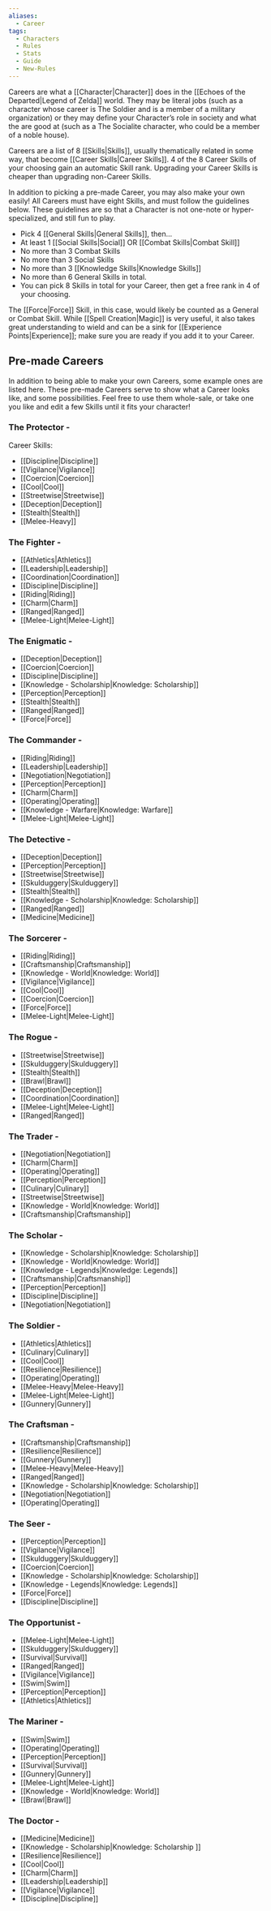 ```yaml
---
aliases:
  - Career
tags:
  - Characters
  - Rules
  - Stats
  - Guide
  - New-Rules
---
```

Careers are what a [[Character|Character]] does in the [[Echoes of the Departed|Legend of Zelda]] world. They may be literal jobs (such as a character whose career is The Soldier and is a member of a military organization) or they may define your Character’s role in society and what the are good at (such as a The Socialite character, who could be a member of a noble house).

Careers are a list of 8 [[Skills|Skills]], usually thematically related in some way, that become [[Career Skills|Career Skills]]. 4 of the 8 Career Skills of your choosing gain an automatic Skill rank. Upgrading your Career Skills is cheaper than upgrading non-Career Skills.

In addition to picking a pre-made Career, you may also make your own easily! All Careers must have eight Skills, and must follow the guidelines below. These guidelines are so that a Character is not one-note or hyper-specialized, and still fun to play.

- Pick 4 [[General Skills|General Skills]], then...
- At least 1 [[Social Skills|Social]] OR [[Combat Skills|Combat Skill]]
- No more than 3 Combat Skills
- No more than 3 Social Skills 
- No more than 3 [[Knowledge Skills|Knowledge Skills]]
- No more than 6 General Skills in total.
- You can pick 8 Skills in total for your Career, then get a free rank in 4 of your choosing.

The [[Force|Force]] Skill, in this case, would likely be counted as a General or Combat Skill. While [[Spell Creation|Magic]] is very useful, it also takes great understanding to wield and can be a sink for [[Experience Points|Experience]]; make sure you are ready if you add it to your Career.

## Pre-made Careers
In addition to being able to make your own Careers, some example ones are listed here. These pre-made Careers serve to show what a Career looks like, and some possibilities. Feel free to use them whole-sale, or take one you like and edit a few Skills until it fits your character!
### The Protector -
Career Skills:
- [[Discipline|Discipline]]
- [[Vigilance|Vigilance]]
- [[Coercion|Coercion]]
- [[Cool|Cool]]
- [[Streetwise|Streetwise]]
- [[Deception|Deception]]
- [[Stealth|Stealth]]
- [[Melee-Heavy]]
### The Fighter -
- [[Athletics|Athletics]]
- [[Leadership|Leadership]]
- [[Coordination|Coordination]]
- [[Discipline|Discipline]]
- [[Riding|Riding]]
- [[Charm|Charm]]
- [[Ranged|Ranged]]
- [[Melee-Light|Melee-Light]]
### The Enigmatic -
- [[Deception|Deception]]
- [[Coercion|Coercion]]
- [[Discipline|Discipline]]
- [[Knowledge - Scholarship|Knowledge: Scholarship]]
- [[Perception|Perception]]
- [[Stealth|Stealth]]
- [[Ranged|Ranged]]
- [[Force|Force]]
### The Commander -
- [[Riding|Riding]]
- [[Leadership|Leadership]]
- [[Negotiation|Negotiation]]
- [[Perception|Perception]]
- [[Charm|Charm]]
- [[Operating|Operating]]
- [[Knowledge - Warfare|Knowledge: Warfare]]
- [[Melee-Light|Melee-Light]]
### The Detective -
- [[Deception|Deception]]
- [[Perception|Perception]]
- [[Streetwise|Streetwise]]
- [[Skulduggery|Skulduggery]]
- [[Stealth|Stealth]]
- [[Knowledge - Scholarship|Knowledge: Scholarship]]
- [[Ranged|Ranged]]
- [[Medicine|Medicine]]
### The Sorcerer -
- [[Riding|Riding]]
- [[Craftsmanship|Craftsmanship]]
- [[Knowledge - World|Knowledge: World]]
- [[Vigilance|Vigilance]]
- [[Cool|Cool]]
- [[Coercion|Coercion]]
- [[Force|Force]]
- [[Melee-Light|Melee-Light]]
### The Rogue - 
- [[Streetwise|Streetwise]]
- [[Skulduggery|Skulduggery]]
- [[Stealth|Stealth]]
- [[Brawl|Brawl]]
- [[Deception|Deception]]
- [[Coordination|Coordination]]
- [[Melee-Light|Melee-Light]]
- [[Ranged|Ranged]]
### The Trader -
- [[Negotiation|Negotiation]]
- [[Charm|Charm]]
- [[Operating|Operating]]
- [[Perception|Perception]]
- [[Culinary|Culinary]]
- [[Streetwise|Streetwise]]
- [[Knowledge - World|Knowledge: World]]
- [[Craftsmanship|Craftsmanship]]
### The Scholar -
- [[Knowledge - Scholarship|Knowledge: Scholarship]]
- [[Knowledge - World|Knowledge: World]]
- [[Knowledge - Legends|Knowledge: Legends]]
- [[Craftsmanship|Craftsmanship]]
- [[Perception|Perception]]
- [[Discipline|Discipline]]
- [[Negotiation|Negotiation]]
### The Soldier -
- [[Athletics|Athletics]]
- [[Culinary|Culinary]]
- [[Cool|Cool]]
- [[Resilience|Resilience]]
- [[Operating|Operating]]
- [[Melee-Heavy|Melee-Heavy]]
- [[Melee-Light|Melee-Light]]
- [[Gunnery|Gunnery]]
### The Craftsman - 
- [[Craftsmanship|Craftsmanship]]
- [[Resilience|Resilience]]
- [[Gunnery|Gunnery]]
- [[Melee-Heavy|Melee-Heavy]]
- [[Ranged|Ranged]]
- [[Knowledge - Scholarship|Knowledge: Scholarship]]
- [[Negotiation|Negotiation]]
- [[Operating|Operating]]
### The Seer -
- [[Perception|Perception]]
- [[Vigilance|Vigilance]]
- [[Skulduggery|Skulduggery]]
- [[Coercion|Coercion]]
- [[Knowledge - Scholarship|Knowledge: Scholarship]]
- [[Knowledge - Legends|Knowledge: Legends]]
- [[Force|Force]]
- [[Discipline|Discipline]]
### The Opportunist -
- [[Melee-Light|Melee-Light]]
- [[Skulduggery|Skulduggery]]
- [[Survival|Survival]]
- [[Ranged|Ranged]]
- [[Vigilance|Vigilance]]
- [[Swim|Swim]]
- [[Perception|Perception]]
- [[Athletics|Athletics]]
### The Mariner - 
- [[Swim|Swim]]
- [[Operating|Operating]]
- [[Perception|Perception]]
- [[Survival|Survival]]
- [[Gunnery|Gunnery]]
- [[Melee-Light|Melee-Light]]
- [[Knowledge - World|Knowledge: World]]
- [[Brawl|Brawl]]
### The Doctor -
- [[Medicine|Medicine]]
- [[Knowledge - Scholarship|Knowledge: Scholarship ]]
- [[Resilience|Resilience]]
- [[Cool|Cool]]
- [[Charm|Charm]]
- [[Leadership|Leadership]]
- [[Vigilance|Vigilance]]
- [[Discipline|Discipline]]